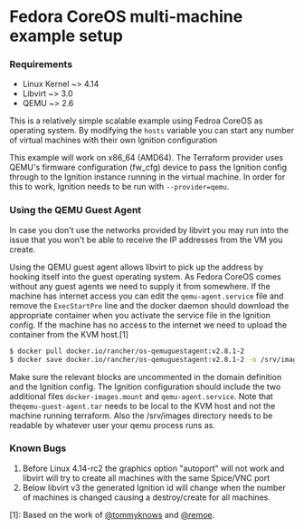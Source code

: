# Fedora CoreOS multi-machine example setup

### Requirements
* Linux Kernel ~> 4.14
* Libvirt ~> 3.0
* QEMU ~> 2.6

This is a relatively simple scalable example using Fedroa CoreOS as operating system.
By modifying the `hosts` variable you can start any number of virtual machines
with their own Ignition configuration

This example will work on x86\_64 (AMD64). The Terraform provider uses QEMU's firmware configuration (fw\_cfg) device to pass the Ignition config through to the Ignition instance running in the virtual machine. In order for this to work, Ignition needs to be run with `--provider=qemu`.


### Using the QEMU Guest Agent

In case you don't use the networks provided by libvirt you may run into the issue that you won't be able to receive the IP addresses from the VM you create.

Using the QEMU guest agent allows libvirt to pick up the address by hooking itself into the guest operating system.
As Fedora CoreOS comes without any guest agents we need to supply it from somewhere.
If the machine has internet access you can edit the `qemu-agent.service` file and remove the `ExecStartPre` line and the docker daemon should download the appropriate container when you activate the service file in the Ignition config. If the machine has no access to the internet we need to upload the container from the KVM host.[1]
```bash
$ docker pull docker.io/rancher/os-qemuguestagent:v2.8.1-2
$ docker save docker.io/rancher/os-qemuguestagent:v2.8.1-2 -o /srv/images/qemu-guest-agent.tar
```

Make sure the relevant blocks are uncommented in the domain definition and the Ignition config. The Ignition configuration should include the two additional files `docker-images.mount` and `qemu-agent.service`. Note that the`qemu-guest-agent.tar` needs to be local to the KVM host and not the machine running terraform. Also the /srv/images directory needs to be readable by whatever user your qemu process runs as.


### Known Bugs
1. Before Linux 4.14-rc2 the graphics option "autoport" will not work and libvirt will try to create all machines with the same Spice/VNC port
2. Below libvirt v3 the generated Ignition id will change when the number of machines is changed causing a destroy/create for all machines.


[1]: Based on the work of [@tommyknows](https://github.com/dmacvicar/terraform-provider-libvirt/issues/364#issuecomment-442164364) and [@remoe](https://github.com/dmacvicar/terraform-provider-libvirt/issues/364#issuecomment-443456552).

